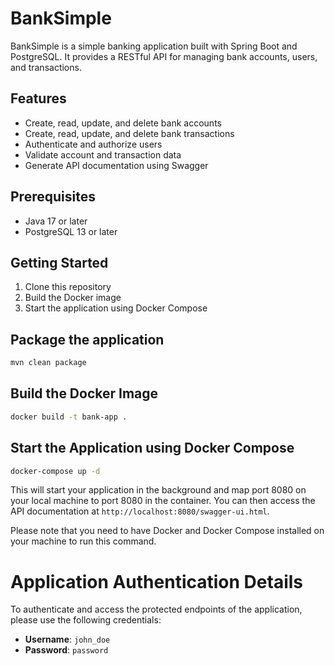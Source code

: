 # BankSimple

BankSimple is a simple banking application built with Spring Boot and PostgreSQL. It provides a RESTful API for managing bank accounts, users, and transactions.

## Features

- Create, read, update, and delete bank accounts
- Create, read, update, and delete bank transactions
- Authenticate and authorize users
- Validate account and transaction data
- Generate API documentation using Swagger

## Prerequisites

- Java 17 or later
- PostgreSQL 13 or later

## Getting Started

1. Clone this repository
2. Build the Docker image
3. Start the application using Docker Compose

## Package the application

```bash
mvn clean package
```


## Build the Docker Image

```bash
docker build -t bank-app .
```

## Start the Application using Docker Compose

```bash
docker-compose up -d
```

This will start your application in the background and map port 8080 on your local machine to port 8080 in the container. You can then access the API documentation at `http://localhost:8080/swagger-ui.html`.

Please note that you need to have Docker and Docker Compose installed on your machine to run this command.

# Application Authentication Details

To authenticate and access the protected endpoints of the application, please use the following credentials:

- **Username**: `john_doe`
- **Password**: `password`
